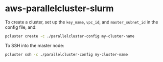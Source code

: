 # aws-parallelcluster-slurm

To create a cluster, set up the `key_name`, `vpc_id`, and `master_subnet_id` in the config file, and:

```bash
pcluster create -c ./parallelcluster-config my-cluster-name
```

To SSH into the master node:

```bash
pcluster ssh -c ./parallelcluster-config my-cluster-name
```